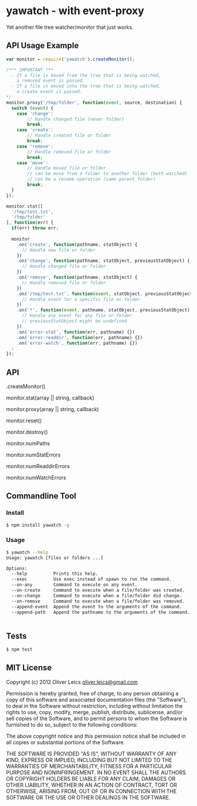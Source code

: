 yawatch - with event-proxy
=======

Yet another file tree watcher/monitor that just works.

API Usage Example
-----------------

```js
var monitor = require('yawatch').createMonitor();

/*** IMPORTANT ***
  - If a file is moved from the tree that is being watched,
    a removed event is passed.
  - If a file is moved into the tree that is being watched,
    a create event is passed.
*/
monitor.proxy('/tmp/folder', function(event, source, destination) {
  switch (event) {
    case 'change':
        // Handle changed file (never folder)
        break;
    case 'create':
        // Handle created file or folder
        break;
    case 'remove':
        // Handle removed file or folder
        break;
    case 'move':
        // Handle moved file or folder
        // can be move from a folder to another folder (both watched)
        // can be a rename operation (same parent folder)
        break;
  }
});

monitor.stat([
  '/tmp/test.txt',
  '/tmp/folder'
], function(err) {
  if(err) throw err;
  
  monitor
    .on('create', function(pathname, statObject) {
      // Handle new file or folder
    })
    .on('change', function(pathname, statObject, previousStatObject) {
      // Handle changed file or folder
    })
    .on('remove', function(pathname, statObject) {
      // Handle removed file or folder
    })
    .on('/tmp/test.txt', function(event, statObject, previousStatObject) {
      // Handle event for a specific file or folder
    })
    .on('*', function(event, pathname, statObject, previousStatObject) {
      // Handle any event for any file or folder
      // previousStatObject might be undefined
    })
    .on('error-stat', function(err, pathname) {})
    .on('error-readdir', function(err, pathname) {})
    .on('error-watch', function(err, pathname) {})
  ;
});
```

API
---

.createMonitor()

monitor.stat(array || string, callback)

monitor.proxy(array || string, callback)

monitor.reset()

monitor.destroy()

monitor.numPaths

monitor.numStatErrors

monitor.numReaddirErrors

monitor.numWatchErrors

Commandline Tool
----------------

### Install

```sh
$ npm install yawatch -g
```

### Usage

```sh
$ yawatch --help
Usage: yawatch [files or folders ...]

Options:
  --help          Prints this help.                                   [boolean]
  --exec          Use exec instead of spawn to run the command.       [boolean]
  --on-any        Command to execute on any event.                     [string]
  --on-create     Command to execute when a file/folder was created.   [string]
  --on-change     Command to execute when a file/folder did change.    [string]
  --on-remove     Command to execute when a file/folder was removed.   [string]
  --append-event  Append the event to the arguments of the command.   [boolean]
  --append-path   Append the pathname to the arguments of the command.
                                                                      [boolean]
```

Tests
-----

```sh
$ npm test
```

MIT License
-----------

Copyright (c) 2012 Oliver Leics <oliver.leics@gmail.com>

Permission is hereby granted, free of charge, to any person obtaining a copy of this software and associated documentation files (the "Software"), to deal in the Software without restriction, including without limitation the rights to use, copy, modify, merge, publish, distribute, sublicense, and/or sell copies of the Software, and to permit persons to whom the Software is furnished to do so, subject to the following conditions:

The above copyright notice and this permission notice shall be included in all copies or substantial portions of the Software.

THE SOFTWARE IS PROVIDED "AS IS", WITHOUT WARRANTY OF ANY KIND, EXPRESS OR IMPLIED, INCLUDING BUT NOT LIMITED TO THE WARRANTIES OF MERCHANTABILITY, FITNESS FOR A PARTICULAR PURPOSE AND NONINFRINGEMENT. IN NO EVENT SHALL THE AUTHORS OR COPYRIGHT HOLDERS BE LIABLE FOR ANY CLAIM, DAMAGES OR OTHER LIABILITY, WHETHER IN AN ACTION OF CONTRACT, TORT OR OTHERWISE, ARISING FROM, OUT OF OR IN CONNECTION WITH THE SOFTWARE OR THE USE OR OTHER DEALINGS IN THE SOFTWARE.
